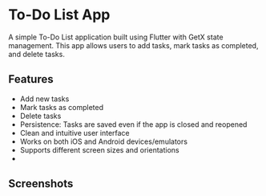 # To-Do List App

A simple To-Do List application built using Flutter with GetX state management. This app allows users to add tasks, mark tasks as completed, and delete tasks.

## Features

- Add new tasks
- Mark tasks as completed
- Delete tasks
- Persistence: Tasks are saved even if the app is closed and reopened
- Clean and intuitive user interface
- Works on both iOS and Android devices/emulators
- Supports different screen sizes and orientations
- 

## Screenshots

